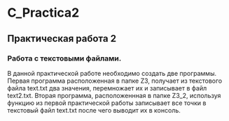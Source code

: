 # C_Practica2
## Практическая работа 2
### Работа с текстовыми файлами.
В данной практической работе необходимо создать две программы. Первая программа расположенная в папке Z3, получает из текстового файла text.txt два значения, перемножает их и записывает в файл text2.txt. Вторая программа, расположеннная в папке Z3_2, используя функцию из первой практической работы записывает все точки в текстовый файл text.txt после чего выводит их в консоль.
